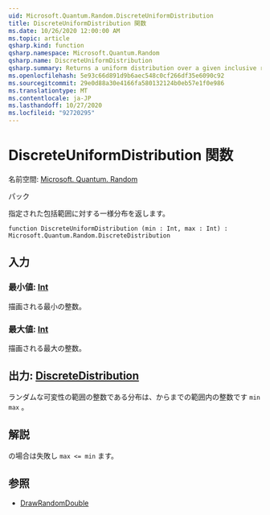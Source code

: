 ```yaml
---
uid: Microsoft.Quantum.Random.DiscreteUniformDistribution
title: DiscreteUniformDistribution 関数
ms.date: 10/26/2020 12:00:00 AM
ms.topic: article
qsharp.kind: function
qsharp.namespace: Microsoft.Quantum.Random
qsharp.name: DiscreteUniformDistribution
qsharp.summary: Returns a uniform distribution over a given inclusive range.
ms.openlocfilehash: 5e93c66d891d9b6aec548c0cf266df35e6090c92
ms.sourcegitcommit: 29e0d88a30e4166fa580132124b0eb57e1f0e986
ms.translationtype: MT
ms.contentlocale: ja-JP
ms.lasthandoff: 10/27/2020
ms.locfileid: "92720295"
---
```

# <a name="discreteuniformdistribution-function"></a>DiscreteUniformDistribution 関数

名前空間: [Microsoft. Quantum. Random](xref:Microsoft.Quantum.Random)

パック [](https://nuget.org/packages/)


指定された包括範囲に対する一様分布を返します。

```qsharp
function DiscreteUniformDistribution (min : Int, max : Int) : Microsoft.Quantum.Random.DiscreteDistribution
```


## <a name="input"></a>入力

### <a name="min--int"></a>最小値: [Int](xref:microsoft.quantum.lang-ref.int)

描画される最小の整数。


### <a name="max--int"></a>最大値: [Int](xref:microsoft.quantum.lang-ref.int)

描画される最大の整数。



## <a name="output--discretedistribution"></a>出力: [DiscreteDistribution](xref:Microsoft.Quantum.Random.DiscreteDistribution)

ランダムな可変性の範囲の整数である分布は、からまでの範囲内の整数です `min` `max` 。

## <a name="remarks"></a>解説

の場合は失敗し `max <= min` ます。

## <a name="see-also"></a>参照

- [DrawRandomDouble](xref:Microsoft.Quantum.DrawRandomDouble)